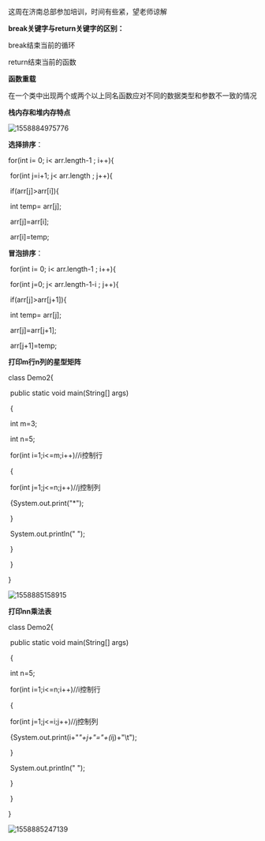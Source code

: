 这周在济南总部参加培训，时间有些紧，望老师谅解

**break关键字与return关键字的区别：**

break结束当前的循环

return结束当前的函数

**函数重载**

在一个类中出现两个或两个以上同名函数应对不同的数据类型和参数不一致的情况

**栈内存和堆内存特点**

![1558884975776](C:\Users\admin\AppData\Roaming\Typora\typora-user-images\1558884975776.png)

**选择排序**：

for(int i= 0; i< arr.length-1 ; i++){

​                     for(int j=i+1; j< arr.length ; j++){  

​                            if(arr[j]>arr[i]){  

​                            int temp= arr[j];

​                            arr[j]=arr[i];

​                            arr[i]=temp;

**冒泡排序**：

​              for(int i= 0; i< arr.length-1 ; i++){

​                     for(int j=0; j< arr.length-1-i ; j++){  

​                            if(arr[j]>arr[j+1]){  

​                            int temp= arr[j];

​                            arr[j]=arr[j+1];

​                            arr[j+1]=temp;

**打印m行n列的星型矩阵**

class Demo2{ 

​       public static void main(String[] args)

​       {      

​              int m=3;

​              int n=5;

​       for(int i=1;i<=m;i++)//i控制行

​       {

​             for(int j=1;j<=n;j++)//j控制列

​                     {System.out.print("*");

​                     }

​              System.out.println(" ");

​       }              

​       }      

 }

 ![1558885158915](C:\Users\admin\AppData\Roaming\Typora\typora-user-images\1558885158915.png)                                              

**打印nn乘法表**

class Demo2{ 

​       public static void main(String[] args)

​       {      

​              int n=5;

​       for(int i=1;i<=n;i++)//i控制行

​       {

​             for(int j=1;j<=i;j++)//j控制列

​                     {System.out.print(i+"*"+j+"="+(i*j)+"\t");

​                     }

​              System.out.println(" ");

​       }              

​       }      

 }

![1558885247139](C:\Users\admin\AppData\Roaming\Typora\typora-user-images\1558885247139.png)

